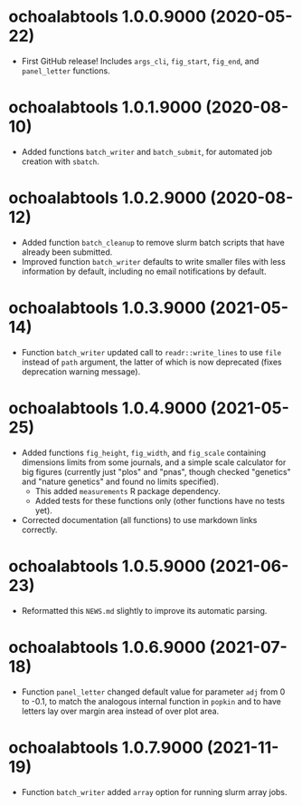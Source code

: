 # ochoalabtools 1.0.0.9000 (2020-05-22)

* First GitHub release!  Includes `args_cli`, `fig_start`, `fig_end`, and `panel_letter` functions.

# ochoalabtools 1.0.1.9000 (2020-08-10)

* Added functions `batch_writer` and `batch_submit`, for automated job creation with `sbatch`.

# ochoalabtools 1.0.2.9000 (2020-08-12)

* Added function `batch_cleanup` to remove slurm batch scripts that have already been submitted.
* Improved function `batch_writer` defaults to write smaller files with less information by default, including no email notifications by default.

# ochoalabtools 1.0.3.9000 (2021-05-14)

* Function `batch_writer` updated call to `readr::write_lines` to use `file` instead of `path` argument, the latter of which is now deprecated (fixes deprecation warning message).

# ochoalabtools 1.0.4.9000 (2021-05-25)

* Added functions `fig_height`, `fig_width`, and `fig_scale` containing dimensions limits from some journals, and a simple scale calculator for big figures (currently just "plos" and "pnas", though checked "genetics" and "nature genetics" and found no limits specified).
  - This added `measurements` R package dependency.
  - Added tests for these functions only (other functions have no tests yet).
* Corrected documentation (all functions) to use markdown links correctly.

# ochoalabtools 1.0.5.9000 (2021-06-23)

- Reformatted this `NEWS.md` slightly to improve its automatic parsing.

# ochoalabtools 1.0.6.9000 (2021-07-18)

- Function `panel_letter` changed default value for parameter `adj` from 0 to -0.1, to match the analogous internal function in `popkin` and to have letters lay over margin area instead of over plot area.

# ochoalabtools 1.0.7.9000 (2021-11-19)

- Function `batch_writer` added `array` option for running slurm array jobs.
